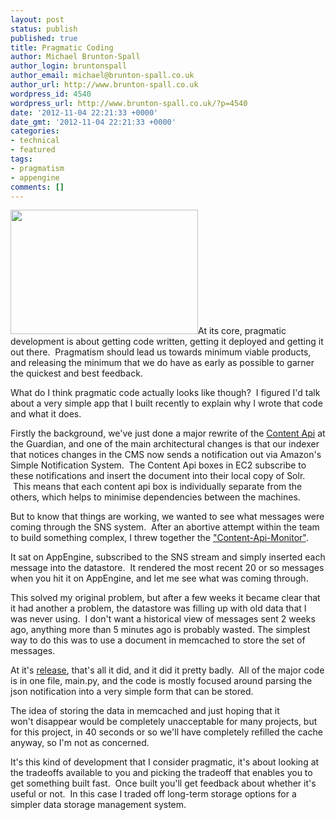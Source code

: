 ```yaml
---
layout: post
status: publish
published: true
title: Pragmatic Coding
author: Michael Brunton-Spall
author_login: bruntonspall
author_email: michael@brunton-spall.co.uk
author_url: http://www.brunton-spall.co.uk
wordpress_id: 4540
wordpress_url: http://www.brunton-spall.co.uk/?p=4540
date: '2012-11-04 22:21:33 +0000'
date_gmt: '2012-11-04 22:21:33 +0000'
categories:
- technical
- featured
tags:
- pragmatism
- appengine
comments: []
---
```

<p><a href="http://www.flickr.com/photos/auntiep/3860676374/"><img class="alignleft size-medium wp-image-4541" title="YIP day 231 by auntiep" src="http://www.brunton-spall.co.uk/wp-content/uploads/2012/11/pragmatic-300x199.jpg" alt="" width="300" height="199" /></a>At its core, pragmatic development is about getting code written, getting it deployed and getting it out there.  Pragmatism should lead us towards minimum viable products, and releasing the minimum that we do have as early as possible to garner the quickest and best feedback.</p>
<p>What do I think pragmatic code actually looks like though?  I figured I'd talk about a very simple app that I built recently to explain why I wrote that code and what it does.</p>
<!--more-->

<p>Firstly the background, we've just done a major rewrite of the <a href="http://www.guardian.co.uk/open-platform" target="_blank">Content Api</a> at the Guardian, and one of the main architectural changes is that our indexer that notices changes in the CMS now sends a notification out via Amazon's Simple Notification System.  The Content Api boxes in EC2 subscribe to these notifications and insert the document into their local copy of Solr.  This means that each content api box is individually separate from the others, which helps to minimise dependencies between the machines.</p>
<p>But to know that things are working, we wanted to see what messages were coming through the SNS system.  After an abortive attempt within the team to build something complex, I threw together the <a href="http://github.com/guardian/content-api-monitor" target="_blank">"Content-Api-Monitor"</a>.</p>
<p>It sat on AppEngine, subscribed to the SNS stream and simply inserted each message into the datastore.  It rendered the most recent 20 or so messages when you hit it on AppEngine, and let me see what was coming through.</p>
<p>This solved my original problem, but after a few weeks it became clear that it had another a problem, the datastore was filling up with old data that I was never using.  I don't want a historical view of messages sent 2 weeks ago, anything more than 5 minutes ago is probably wasted. The simplest way to do this was to use a document in memcached to store the set of messages.</p>
<p>At it's <a href="https://github.com/guardian/content-api-monitor/tree/f12d17385742c845bbe957da13b8cf3a7c476124" target="_blank">release</a>, that's all it did, and it did it pretty badly.  All of the major code is in one file, main.py, and the code is mostly focused around parsing the json notification into a very simple form that can be stored.</p>
<p>The idea of storing the data in memcached and just hoping that it won't disappear would be completely unacceptable for many projects, but for this project, in 40 seconds or so we'll have completely refilled the cache anyway, so I'm not as concerned.</p>
<p>It's this kind of development that I consider pragmatic, it's about looking at the tradeoffs available to you and picking the tradeoff that enables you to get something built fast.  Once built you'll get feedback about whether it's useful or not.  In this case I traded off long-term storage options for a simpler data storage management system.</p>
